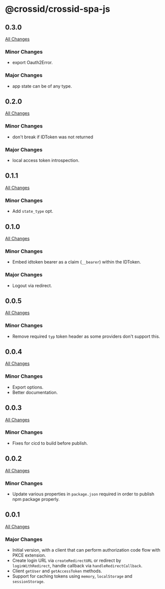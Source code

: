 # @crossid/crossid-spa-js

## 0.3.0

[All Changes](https://github.com/crossid/crossid-spa-js/compare/v0.2.0...v0.3.0)

### Minor Changes

- export Oauth2Error.

### Major Changes

- app state can be of any type.

## 0.2.0

[All Changes](https://github.com/crossid/crossid-spa-js/compare/v0.1.1...v0.2.0)

### Minor Changes

- don't break if IDToken was not returned

### Major Changes

- local access token introspection.

## 0.1.1

[All Changes](https://github.com/crossid/crossid-spa-js/compare/v0.1.0...v0.1.1)

### Minor Changes

- Add `state_type` opt.

## 0.1.0

[All Changes](https://github.com/crossid/crossid-spa-js/compare/v0.0.5...v0.1.0)

### Minor Changes

- Embed idtoken bearer as a claim (`__bearer`) within the IDToken.

### Major Changes

- Logout via redirect.

## 0.0.5

[All Changes](https://github.com/crossid/crossid-spa-js/compare/v0.0.4...v0.0.5)

### Minor Changes

- Remove required `typ` token header as some providers don't support this.

## 0.0.4

[All Changes](https://github.com/crossid/crossid-spa-js/compare/v0.0.3...v0.0.4)

### Minor Changes

- Export options.
- Better documentation.

## 0.0.3

[All Changes](https://github.com/crossid/crossid-spa-js/compare/v0.0.2...v0.0.3)

### Minor Changes

- Fixes for cicd to build before publish.

## 0.0.2

[All Changes](https://github.com/crossid/crossid-spa-js/compare/v0.0.1...v0.0.2)

### Minor Changes

- Update various properties in `package.json` required in order to publish npm package properly.

## 0.0.1

[All Changes](https://github.com/crossid/crossid-spa-js/compare/2e4949a...v0.0.1)

### Major Changes

- Initial version, with a client that can perform authorization code flow with PKCE extension.
- Create login URL via `createRedirectURL` or redirect by `loginWithRedirect`, handle callback via `handleRedirectCallback`.
- Client `getUser` and `getAccessToken` methods.
- Support for caching tokens using `memory`, `localStorage` and `sessionStorage`.
